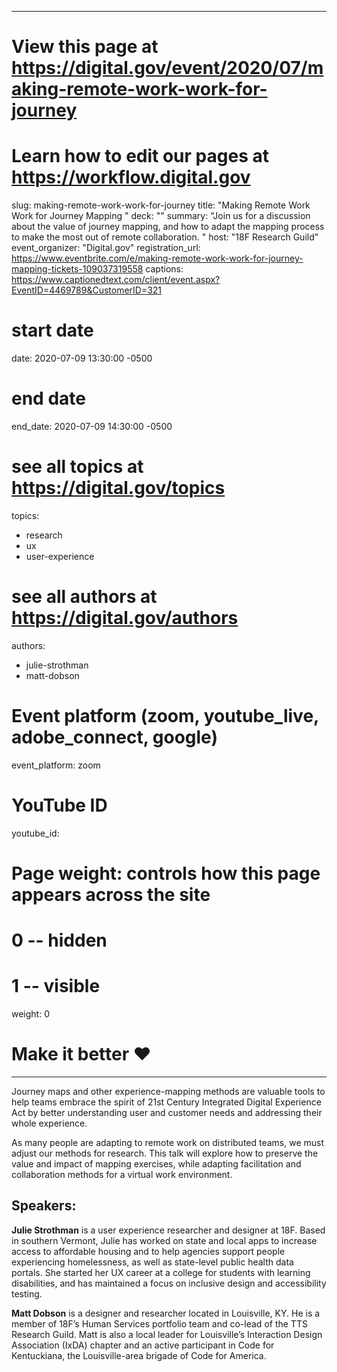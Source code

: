
---
# View this page at https://digital.gov/event/2020/07/making-remote-work-work-for-journey
# Learn how to edit our pages at https://workflow.digital.gov
slug: making-remote-work-work-for-journey
title: "Making Remote Work Work for Journey Mapping "
deck: ""
summary: "Join us for a discussion about the value of journey mapping, and how to adapt the mapping process to make the most out of remote collaboration. "
host: "18F Research Guild"
event_organizer: "Digital.gov"
registration_url: https://www.eventbrite.com/e/making-remote-work-work-for-journey-mapping-tickets-109037319558
captions: https://www.captionedtext.com/client/event.aspx?EventID=4469789&CustomerID=321

# start date
date: 2020-07-09 13:30:00 -0500

# end date
end_date: 2020-07-09 14:30:00 -0500

# see all topics at https://digital.gov/topics
topics: 
  - research
  - ux
  - user-experience

# see all authors at https://digital.gov/authors
authors: 
  - julie-strothman
  - matt-dobson

# Event platform (zoom, youtube_live, adobe_connect, google)
event_platform: zoom

# YouTube ID
youtube_id: 

# Page weight: controls how this page appears across the site
# 0 -- hidden
# 1 -- visible
weight: 0

# Make it better ♥

---

Journey maps and other experience-mapping methods are valuable tools to help teams embrace the spirit of 21st Century Integrated Digital Experience Act by better understanding user and customer needs and addressing their whole experience. 

As many people are adapting to remote work on distributed teams, we must adjust our methods for research. This talk will explore how to preserve the value and impact of mapping exercises, while adapting facilitation and collaboration methods for a virtual work environment. 

## Speakers:

**Julie Strothman** is a user experience researcher and designer at 18F. Based in southern Vermont, Julie has worked on state and local apps to increase access to affordable housing and to help agencies support people experiencing homelessness, as well as state-level public health data portals. She started her UX career at a college for students with learning disabilities, and has maintained a focus on inclusive design and accessibility testing. 

**Matt Dobson** is a designer and researcher located in Louisville, KY. He is a member of 18F’s Human Services portfolio team and co-lead of the TTS Research Guild. Matt is also a local leader for Louisville’s Interaction Design Association (IxDA) chapter and an active participant in Code for Kentuckiana, the Louisville-area brigade of Code for America. 
